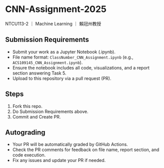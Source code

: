 # CNN-Assignment-2025
NTCU113-2  ｜   Machine Learning   ｜   賴冠州教授
## Submission Requirements
- Submit your work as a Jupyter Notebook (.ipynb).
- File name format: `ClassNumber_CNN_Assignment.ipynb` (e.g., `ACS109145_CNN_Assignment.ipynb`).
- Ensure the notebook includes all code, visualizations, and a report section answering Task 5.
- Upload to this repository via a pull request (PR).
## Steps
1. Fork this repo.
2. Do Submission Requirements above.
3. Commit and Create PR.
## Autograding
- Your PR will be automatically graded by GitHub Actions.
- Check the PR comments for feedback on file name, report section, and code execution.
- Fix any issues and update your PR if needed.